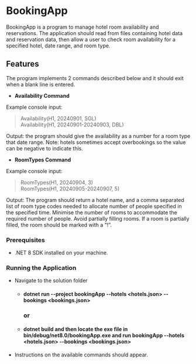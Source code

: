 # BookingApp

BookingApp is a program to manage hotel room availability and reservations. The application should read from files containing hotel data and reservation data, then allow a user to check room availability for a specified hotel, date range, and room type.  

## Features

The program implements 2 commands described below and it should exit when a blank line is entered.  
 
 *  **Availability Command**
 
Example console input: 
> Availability(H1, 20240901, SGL) </br>
> Availability(H1, 20240901-20240903, DBL)    
 
Output: the program should give the availability as a number for a room type that date range. Note: hotels sometimes accept overbookings so the value can be negative to indicate this. 

 * **RoomTypes Command**
 
Example console input:  
> RoomTypes(H1, 20240904, 3)  </br>
> RoomTypes(H1, 20240905-20240907, 5)  
 
Output: The program should return a hotel name, and a comma separated list of room type codes needed to allocate number of people specified in the specified time. Minimise the number of rooms to accommodate the required number of people. Avoid partially filling rooms. If a room is partially filled, the room should be marked with a "!”. 


### Prerequisites

- .NET 8 SDK installed on your machine.

### Running the Application

* Navigate to the solution folder
  * #### dotnet run --project bookingApp --hotels <hotels.json> --bookings <bookings.json>
    ### or
  * #### dotnet build and then locate the exe file in bin/debug/net8.0/bookingApp.exe and run bookingApp --hotels <hotels.json> --bookings <bookings.json>
* Instructions on the available commands should appear.



